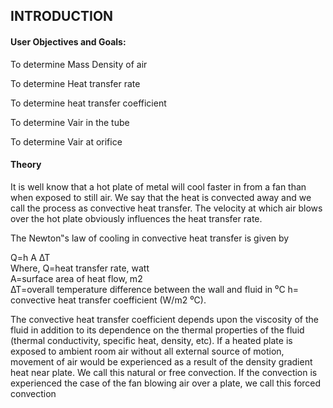 ## INTRODUCTION<br>

#### User Objectives and Goals:

To determine Mass Density of air

To determine Heat transfer rate

To determine heat transfer coefficient

To determine Vair in the tube

To determine Vair at orifice



#### Theory
It is well know that a hot plate of metal will cool faster in from a fan than when exposed to
still air. We say that the heat is convected away and we call the process as convective heat
transfer. The velocity at which air blows over the hot plate obviously influences the heat
transfer rate.

The Newton‟s law of cooling in convective heat transfer is given by

Q=h A ∆T<br>
Where, Q=heat transfer rate, watt<br>
 A=surface area of heat flow, m2<br>
 ∆T=overall temperature difference between the wall and fluid in ⁰C
 h= convective heat transfer coefficient (W/m2
⁰C).

The convective heat transfer coefficient depends upon the viscosity of the fluid in addition to
its dependence on the thermal properties of the fluid (thermal conductivity, specific heat,
density, etc). If a heated plate is exposed to ambient room air without all external source of
motion, movement of air would be experienced as a result of the density gradient heat near
plate. We call this natural or free convection. If the convection is experienced the case of the
fan blowing air over a plate, we call this forced convection

